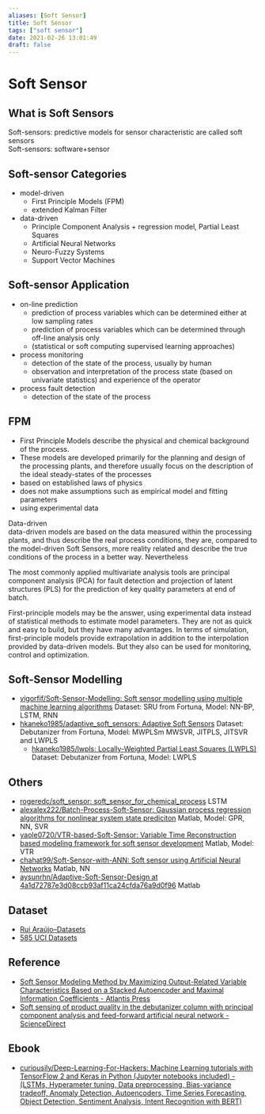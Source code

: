 ```yaml
---
aliases: [Soft Sensor]
title: Soft Sensor
tags: ["soft sensor"]
date: 2021-02-26 13:01:49
draft: false
---
```


# Soft Sensor

## What is Soft Sensors

Soft-sensors: predictive models for sensor characteristic are called soft sensors  
Soft-sensors: software+sensor

## Soft-sensor Categories

- model-driven
    - First Principle Models (FPM)
    - extended Kalman Filter
- data-driven
    - Principle Component Analysis + regression model, Partial Least Squares
    - Artificial Neural Networks
    - Neuro-Fuzzy Systems
    - Support Vector Machines

## Soft-sensor Application

- on-line prediction
    - prediction of process variables which can be determined either at low sampling rates
    - prediction of process variables which can be determined through off-line analysis only
    - (statistical or soft computing supervised learning approaches)
- process monitoring
    - detection of the state of the process, usually by human
    - observation and interpretation of the process state (based on univariate statistics) and experience of the operator
- process fault detection
    - detection of the state of the process

## FPM

- First Principle Models describe the physical and chemical background of the process.
- These models are developed primarily for the planning and design of the processing plants, and therefore usually focus on the description of the ideal steady-states of the processes
- based on established laws of physics
- does not make assumptions such as empirical model and fitting parameters
- using experimental data

Data-driven  
data-driven models are based on the data measured within the processing plants, and thus describe the real process conditions, they are, compared to the model-driven Soft Sensors, more reality related and describe the true conditions of the process in a better way. Nevertheless

The most commonly applied multivariate analysis tools are principal component analysis (PCA) for fault detection and projection of latent structures (PLS) for the prediction of key quality parameters at end of batch.

First-principle models may be the answer, using experimental data instead of statistical methods to estimate model parameters. They are not as quick and easy to build, but they have many advantages. In terms of simulation, first-principle models provide extrapolation in addition to the interpolation provided by data-driven models. But they also can be used for monitoring, control and optimization.

## Soft-Sensor Modelling

- [vigorfif/Soft-Sensor-Modelling: Soft sensor modelling using multiple machine learning algorithms](https://github.com/vigorfif/Soft-Sensor-Modelling) Dataset: SRU from Fortuna, Model: NN-BP, LSTM, RNN
- [hkaneko1985/adaptive_soft_sensors: Adaptive Soft Sensors](https://github.com/hkaneko1985/adaptive_soft_sensors) Dataset: Debutanizer from Fortuna, Model: MWPLSm MWSVR, JITPLS, JITSVR and LWPLS
    - [hkaneko1985/lwpls: Locally-Weighted Partial Least Squares (LWPLS)](https://github.com/hkaneko1985/lwpls) Dataset: Debutanizer from Fortuna, Model: LWPLS

## Others

- [rogeredc/soft_sensor: soft_sensor_for_chemical_process](https://github.com/rogeredc/soft_sensor) LSTM
- [alexalex222/Batch-Process-Soft-Sensor: Gaussian process regression algorithms for nonlinear system state prediciton](https://github.com/alexalex222/Batch-Process-Soft-Sensor) Matlab, Model: GPR, NN, SVR
- [yaole0720/VTR-based-Soft-Sensor: Variable Time Reconstruction based modeling framework for soft sensor development](https://github.com/yaole0720/VTR-based-Soft-Sensor) Matlab, Model: VTR
- [chahat99/Soft-Sensor-with-ANN: Soft sensor using Artificial Neural Networks](https://github.com/chahat99/Soft-Sensor-with-ANN) Matlab, NN
- [aysunrhn/Adaptive-Soft-Sensor-Design at 4a1d72787e3d08ccb93af11ca24cfda76a9d0f96](https://github.com/aysunrhn/Adaptive-Soft-Sensor-Design/tree/4a1d72787e3d08ccb93af11ca24cfda76a9d0f96) Matlab

## Dataset

- [Rui Araújo–Datasets](https://home.isr.uc.pt/~rui/publications/datasets.html)
- [585 UCI Datasets](https://archive.ics.uci.edu/ml/datasets.php)

## Reference

- [Soft Sensor Modeling Method by Maximizing Output-Related Variable Characteristics Based on a Stacked Autoencoder and Maximal Information Coefficients - Atlantis Press](https://www.atlantis-press.com/journals/ijcis/125917186/view)
- [Soft sensing of product quality in the debutanizer column with principal component analysis and feed-forward artificial neural network - ScienceDirect](https://www.sciencedirect.com/science/article/pii/S1110016816000697)

## Ebook

- [curiousily/Deep-Learning-For-Hackers: Machine Learning tutorials with TensorFlow 2 and Keras in Python (Jupyter notebooks included) - (LSTMs, Hyperameter tuning, Data preprocessing, Bias-variance tradeoff, Anomaly Detection, Autoencoders, Time Series Forecasting, Object Detection, Sentiment Analysis, Intent Recognition with BERT)](https://github.com/curiousily/Deep-Learning-For-Hackers)
